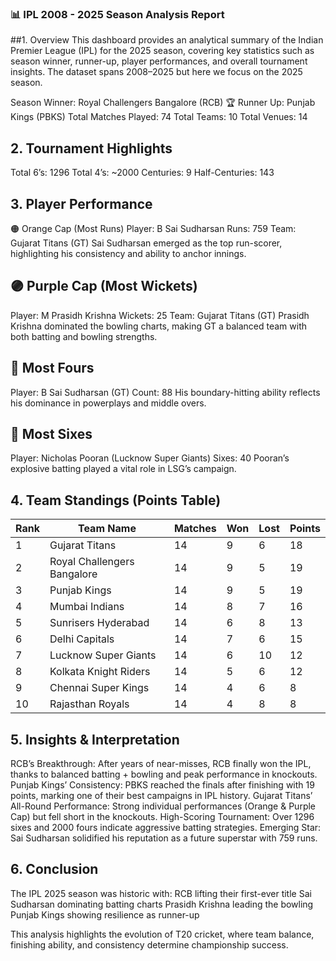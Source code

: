 ### 📊 IPL 2008 - 2025 Season Analysis Report
##1. Overview
This dashboard provides an analytical summary of the Indian Premier League (IPL) for the 2025 season, covering key statistics such as 
season winner, runner-up, player performances, and overall tournament insights. The dataset spans 2008–2025 but here we focus on the 2025 season.

Season Winner: Royal Challengers Bangalore (RCB) 🏆
Runner Up: Punjab Kings (PBKS)
Total Matches Played: 74
Total Teams: 10
Total Venues: 14

## 2. Tournament Highlights
Total 6’s: 1296
Total 4’s: ~2000
Centuries: 9
Half-Centuries: 143

## 3. Player Performance
🟠 Orange Cap (Most Runs)
Player: B Sai Sudharsan
Runs: 759
Team: Gujarat Titans (GT)
Sai Sudharsan emerged as the top run-scorer, highlighting his consistency and ability to anchor innings.

## 🟣 Purple Cap (Most Wickets)
Player: M Prasidh Krishna
Wickets: 25
Team: Gujarat Titans (GT)
Prasidh Krishna dominated the bowling charts, making GT a balanced team with both batting and bowling strengths.

## 🔹 Most Fours
Player: B Sai Sudharsan (GT)
Count: 88
His boundary-hitting ability reflects his dominance in powerplays and middle overs.

## 🔸 Most Sixes
Player: Nicholas Pooran (Lucknow Super Giants)
Sixes: 40
Pooran’s explosive batting played a vital role in LSG’s campaign.

## 4. Team Standings (Points Table)
| Rank | Team Name                   | Matches | Won | Lost | Points |
| ---- | --------------------------- | ------- | --- | ---- | ------ |
| 1    | Gujarat Titans              | 14      | 9   | 6    | 18     |
| 2    | Royal Challengers Bangalore | 14      | 9   | 5    | 19     |
| 3    | Punjab Kings                | 14      | 9   | 5    | 19     |
| 4    | Mumbai Indians              | 14      | 8   | 7    | 16     |
| 5    | Sunrisers Hyderabad         | 14      | 6   | 8    | 13     |
| 6    | Delhi Capitals              | 14      | 7   | 6    | 15     |
| 7    | Lucknow Super Giants        | 14      | 6   | 10   | 12     |
| 8    | Kolkata Knight Riders       | 14      | 5   | 6    | 12     |
| 9    | Chennai Super Kings         | 14      | 4   | 6    | 8      |
| 10   | Rajasthan Royals            | 14      | 4   | 8    | 8      |

## 5. Insights & Interpretation
RCB’s Breakthrough: After years of near-misses, RCB finally won the IPL, thanks to balanced batting + bowling and peak performance in knockouts.
Punjab Kings’ Consistency: PBKS reached the finals after finishing with 19 points, marking one of their best campaigns in IPL history.
Gujarat Titans’ All-Round Performance: Strong individual performances (Orange & Purple Cap) but fell short in the knockouts.
High-Scoring Tournament: Over 1296 sixes and 2000 fours indicate aggressive batting strategies.
Emerging Star: Sai Sudharsan solidified his reputation as a future superstar with 759 runs.

## 6. Conclusion
The IPL 2025 season was historic with:
RCB lifting their first-ever title
Sai Sudharsan dominating batting charts
Prasidh Krishna leading the bowling
Punjab Kings showing resilience as runner-up

This analysis highlights the evolution of T20 cricket, where team balance, finishing ability, and consistency determine championship success.
